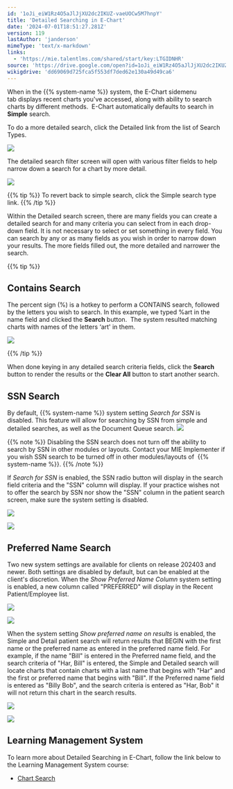 ```yaml
---
id: '1oJi_eiW1Rz4O5aJlJjXU2dc2IKUZ-vaeUOCw5M7hnpY'
title: 'Detailed Searching in E-Chart'
date: '2024-07-01T18:51:27.281Z'
version: 119
lastAuthor: 'janderson'
mimeType: 'text/x-markdown'
links:
  - 'https://mie.talentlms.com/shared/start/key:LTGIDNHR'
source: 'https://drive.google.com/open?id=1oJi_eiW1Rz4O5aJlJjXU2dc2IKUZ-vaeUOCw5M7hnpY'
wikigdrive: 'dd69069d725fca5f553df7ded62e130a49d49ca6'
---
```

When in the {{% system-name %}} system, the E-Chart sidemenu tab displays recent charts you've accessed, along with ability to search charts by different methods.  E-Chart automatically defaults to search in **Simple** search.

To do a more detailed search, click the Detailed link from the list of Search Types.

![](../detailed-searching-in-e-chart.assets/9bde2d66fe2c7c9955d0d80d9e0fec04.png)

The detailed search filter screen will open with various filter fields to help narrow down a search for a chart by more detail.

![](../detailed-searching-in-e-chart.assets/be5328a4b81c9853b4f592f154594f91.png)

{{% tip %}}
To revert back to simple search, click the Simple search type link.
{{% /tip %}}

Within the Detailed search screen, there are many fields you can create a detailed search for and many criteria you can select from in each drop-down field. It is not necessary to select or set something in every field. You can search by any or as many fields as you wish in order to narrow down your results. The more fields filled out, the more detailed and narrower the search.

{{% tip %}}

## Contains Search

The percent sign (%) is a hotkey to perform a CONTAINS search, followed by the letters you wish to search. In this example, we typed %art in the name field and clicked the **Search** button.  The system resulted matching charts with names of the letters ‘art' in them.

![](../detailed-searching-in-e-chart.assets/6a46b0bd7f99d2479da83dc546bfbb51.png)

{{% /tip %}}

When done keying in any detailed search criteria fields, click the **Search** button to render the results or the **Clear All** button to start another search.

## SSN Search

By default, {{% system-name %}} system setting *Search for SSN* is disabled. This feature will allow for searching by SSN from simple and detailed searches, as well as the Document Queue search. 
![](../detailed-searching-in-e-chart.assets/2b65024220b01048e7ee520ccadf68c1.png)

{{% note %}}
Disabling the SSN search does not turn off the ability to search by SSN in other modules or layouts. Contact your MIE Implementer if you wish SSN search to be turned off in other modules/layouts of  {{% system-name %}}.
{{% /note %}}

If *Search for SSN* is enabled, the SSN radio button will display in the search field criteria and the "SSN" column will display. If your practice wishes not to offer the search by SSN nor show the "SSN" column in the patient search screen, make sure the system setting is disabled.

![](../detailed-searching-in-e-chart.assets/7c4ed8481cc53b68b5e7850f9ada05d8.png)

![](../detailed-searching-in-e-chart.assets/4e99c04b57f9c544f78e563c442a0167.png)

## Preferred Name Search

Two new system settings are available for clients on release 202403 and newer. Both settings are disabled by default, but can be enabled at the client's discretion. When the *Show Preferred Name Column* system setting is enabled, a new column called "PREFERRED" will display in the Recent Patient/Employee list.

![](../detailed-searching-in-e-chart.assets/4063f246e076fd3cc5f70b9ea4ae3923.png)

![](../detailed-searching-in-e-chart.assets/8d9d7e846bccc406f9b8b35dce5fb702.png)

When the system setting *Show preferred name on results* is enabled, the Simple and Detail patient search will return results that BEGIN with the first name or the preferred name as entered in the preferred name field. For example, if the name "Bill" is entered in the Preferred name field, and the search criteria of "Har, Bill" is entered, the Simple and Detailed search will locate charts that contain charts with a last name that begins with "Har" and the first or preferred name that begins with "Bill". If the Preferred name field is entered as "Billy Bob", and the search criteria is entered as "Har, Bob" it will not return this chart in the search results.

![](../detailed-searching-in-e-chart.assets/1d0354f184ccfd9fdc3fb563abb5ee36.png)

![](../detailed-searching-in-e-chart.assets/8cba6f95a29bcb0ee48e4cd0a1d20d3b.png)

## Learning Management System

To learn more about Detailed Searching in E-Chart, follow the link below to the Learning Management System course:

* [Chart Search](https://mie.talentlms.com/shared/start/key:LTGIDNHR)
